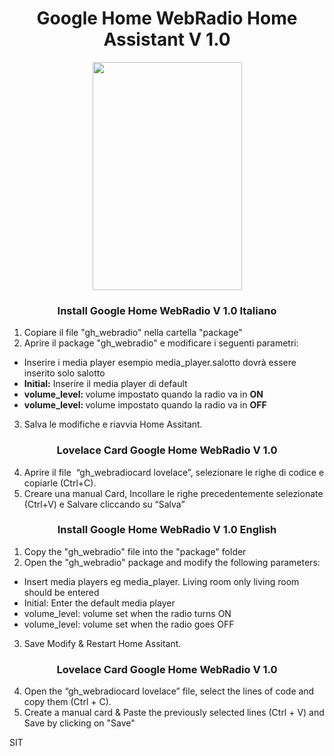 <h1 style="text-align: center;">Google Home WebRadio Home Assistant V 1.0</h1>
<center><img class="aligncenter wp-image-1369 size-medium" src="https://github.com/SalvatoreITA/radio-google/blob/main/Radio%2001.PNG" alt="" width="239" height="365" /></center>

<h3 style="text-align: center;">Install Google Home WebRadio V 1.0 Italiano </h3>

1. Copiare il file "gh_webradio" nella cartella "package"
2. Aprire il package "gh_webradio" e modificare i seguenti parametri:

<ul>
 	<li>Inserire i media player esempio media_player.salotto dovrà essere inserito solo salotto</li>
 	<li><strong>Initial:</strong> Inserire il media player di default</li>
 	<li><strong>volume_level: </strong>volume impostato quando la radio va in <strong>ON</strong></li>
 	<li><strong>volume_level: </strong>volume impostato quando la radio va in <strong>OFF</strong></li>
</ul>

3. Salva le modifiche e riavvia Home Assitant.

<h3 style="text-align: center;">Lovelace Card Google Home WebRadio V 1.0</h3>

4. Aprire il file  “gh_webradiocard lovelace”, selezionare le righe di codice e copiarle (Ctrl+C).
5. Creare una manual Card, Incollare le righe precedentemente selezionate (Ctrl+V) e Salvare cliccando su “Salva”


<h3 style="text-align: center;">Install Google Home WebRadio V 1.0 English </h3>

1. Copy the "gh_webradio" file into the "package" folder
2. Open the "gh_webradio" package and modify the following parameters:

<ul>
<li>Insert media players eg media_player. Living room only living room should be entered</li>
<li>Initial: Enter the default media player</li>
<li>volume_level: volume set when the radio turns ON</li>
<li>volume_level: volume set when the radio goes OFF</li>
</ul>

3. Save Modify & Restart Home Assitant.

<h3 style="text-align: center;">Lovelace Card Google Home WebRadio V 1.0</h3>

4. Open the “gh_webradiocard lovelace” file, select the lines of code and copy them (Ctrl + C).
5. Create a manual card & Paste the previously selected lines (Ctrl + V) and Save by clicking on "Save"

SIT
